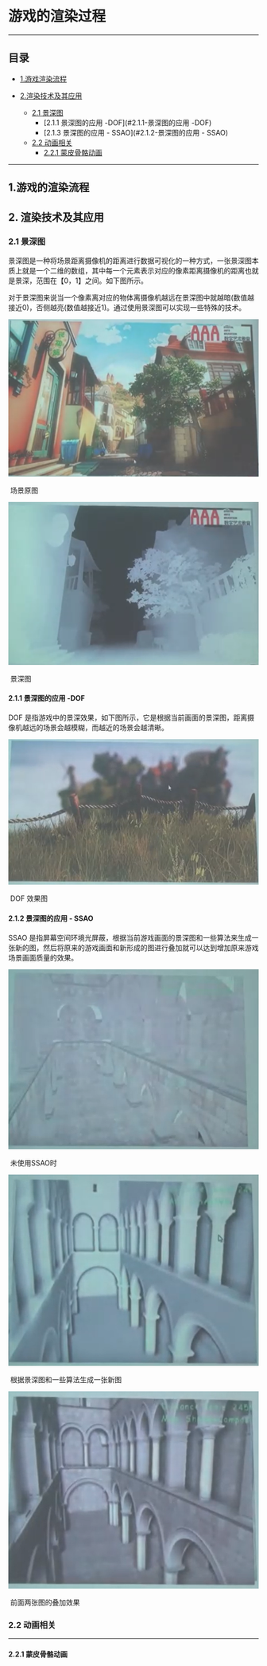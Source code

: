 # **游戏的渲染过程**

-------------
## 目录
* [1.游戏渲染流程](#1.-游戏的渲染流程)

* [2.渲染技术及其应用](#2.-渲染技术及其应用)

  * [2.1 景深图](#2.1-景深图)
    * [2.1.1 景深图的应用 -DOF](#2.1.1-景深图的应用 -DOF)
    * [2.1.3 景深图的应用 - SSAO](#2.1.2-景深图的应用 - SSAO)
  * [2.2 动画相关 ](#22-动画相关)
    * [2.2.1 蒙皮骨骼动画](#2.2.1-蒙皮骨骼动画)
  
  
  
  

----------------
## 1.游戏的渲染流程

## 2. 渲染技术及其应用

### 2.1 景深图

景深图是一种将场景距离摄像机的距离进行数据可视化的一种方式，一张景深图本质上就是一个二维的数组，其中每一个元素表示对应的像素距离摄像机的距离也就是景深，范围在【0，1】之间。如下图所示。

对于景深图来说当一个像素离对应的物体离摄像机越远在景深图中就越暗(数值越接近0)，否侧越亮(数值越接近1)。通过使用景深图可以实现一些特殊的技术。

![](..\pic\n-游戏场景图.png)

​											场景原图



![](../pic/n-景深图.png)

​																				景深图

#### 2.1.1 景深图的应用 -DOF

DOF 是指游戏中的景深效果，如下图所示，它是根据当前画面的景深图，距离摄像机越远的场景会越模糊，而越近的场景会越清晰。

![](../pic/n-DOF.png)

​																			DOF 效果图

#### 2.1.2 景深图的应用 - SSAO

SSAO 是指屏幕空间环境光屏蔽，根据当前游戏画面的景深图和一些算法来生成一张新的图，然后将原来的游戏画面和新形成的图进行叠加就可以达到增加原来游戏场景画面质量的效果。

![](../pic/n-SSAO1.png)

​																		未使用SSAO时

![](../pic/n-SSAO2.png)

​																根据景深图和一些算法生成一张新图

![](../pic/n-SSAO3.png)

​																	前面两张图的叠加效果

### 2.2 动画相关

------

#### 2.2.1 蒙皮骨骼动画